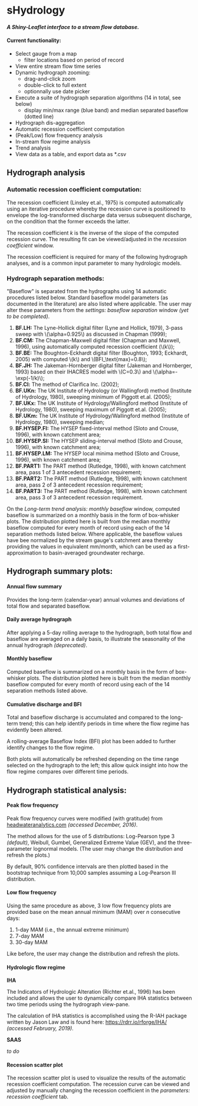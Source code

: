 # **sHydrology**
#### *A Shiny-Leaflet interface to a stream flow database.*

#### Current functionality:
 * Select gauge from a map
	 * filter locations based on period of record
 * View entire stream flow time series
 * Dynamic hydrograph zooming:
	 * drag-and-click zoom
	 * double-click to full extent
	 * optionnally use date picker
 * Execute a suite of hydrograph separation algorithms (14 in total, see below)
	 * display min/max range (blue band) and median separated baseflow (dotted line)
 * Hydrograph dis-aggregation
 * Automatic recession coefficient computation
 * (Peak/Low) flow frequency analysis
 * In-stream flow regime analysis
 * Trend analysis
 * View data as a table, and export data as *.csv 

## Hydrograph analysis
### Automatic recession coefficient computation:
The recession coefficient (Linsley et.al., 1975) is computed automatically using an iterative procedure whereby the recession curve is positioned to envelope the log-transformed discharge data versus subsequent discharge, on the condition that the former exceeds the latter.

The recession coefficient *k* is the inverse of the slope of the computed recession curve. The resulting fit can be viewed/adjusted in the *recession coefficient* window.

The recession coefficient is required for many of the following hydrograph analyses, and is a common input parameter to many hydrologic models.


### Hydrograph separation methods:
"Baseflow" is separated from the hydrographs using 14 automatic procedures listed below. Standard baseflow model parameters (as documented in the literature) are also listed where applicable. The user may alter these parameters from the *settings: baseflow separation* window *(yet to be completed)*.

 1.	**BF.LH:** The Lyne-Hollick digital filter (Lyne and Hollick, 1979), 3-pass sweep with \\(\alpha=0.925\\) as discussed in Chapman (1999);
 2.	**BF.CM:** The Chapman-Maxwell digital filter (Chapman and Maxwell, 1996), using automatically computed recession coefficient (\\(k\\));
 3.	**BF.BE:** The Boughton-Eckhardt digital filter (Boughton, 1993; Eckhardt, 2005) with computed \\(k\\) and \\(BFI_\text{max}=0.8\\);
 4.	**BF.JH:** The Jakeman-Hornberger digital filter (Jakeman and Hornberger, 1993) based on their IHACRES model with \\(C=0.3\\) and \\(\alpha=-\exp(-1/k)\\);
 5.	**BF.Cl:** The method of Clarifica Inc. (2002);
 6.	**BF.UKn:** The UK Institute of Hydrology (or Wallingford) method (Institute of Hydrology, 1980), sweeping minimum of Piggott et.al. (2005);
 7.	**BF.UKx:** The UK Institute of Hydrology/Wallingford method (Institute of Hydrology, 1980), sweeping maximum of Piggott et.al. (2005);
 8.	**BF.UKm:** The UK Institute of Hydrology/Wallingford method (Institute of Hydrology, 1980), sweeping median;
 9.	**BF.HYSEP.FI:** The HYSEP fixed-interval method (Sloto and Crouse, 1996), with known catchment area;
 10.	**BF.HYSEP.SI:** The HYSEP sliding-interval method (Sloto and Crouse, 1996), with known catchment area;
 11.	**BF.HYSEP.LM:** The HYSEP local minima method (Sloto and Crouse, 1996), with known catchment area;
 12.	**BF.PART1:** The PART method (Rutledge, 1998), with known catchment area, pass 1 of 3 antecedent recession requirement;
 13.	**BF.PART2:** The PART method (Rutledge, 1998), with known catchment area, pass 2 of 3 antecedent recession requirement;
 14.	**BF.PART3:** The PART method (Rutledge, 1998), with known catchment area, pass 3 of 3 antecedent recession requirement.

On the *Long-term trend analysis: monthly baseflow* window, computed baseflow is summarized on a monthly basis in the form of box-whisker plots. The distribution plotted here is built from the median monthly baseflow computed for every month of record using each of the 14 separation methods listed below. Where applicable, the baseflow values have bee normalized by the stream gauge's catchment area thereby providing the values in equivalent mm/month, which can be used as a first-approximation to basin-averaged groundwater recharge.

## Hydrograph summary plots:
#### Annual flow summary
Provides the long-term (calendar-year) annual volumes and deviations of total flow and separated baseflow.

#### Daily average hydrograph
After applying a 5-day rolling average to the hydrograph, both total flow and baseflow are averaged on a daily basis, to illustrate the seasonality of the annual hydrograph *(deprecated)*.

#### Monthly baseflow
Computed baseflow is summarized on a monthly basis in the form of box-whisker plots. The distribution plotted here is built from the median monthly baseflow computed for every month of record using each of the 14 separation methods listed above.

#### Cumulative discharge and BFI
Total and baseflow discharge is accumulated and compared to the long-term trend; this can help identify periods in time where the flow regime has evidently been altered.

A rolling-average Baseflow Index (BFI) plot has been added to further identify changes to the flow regime.

Both plots will automatically be refreshed depending on the time range selected on the hydrograph to the left; this allow quick insight into how the flow regime compares over different time periods.  

## Hydrograph statistical analysis:
#### Peak flow frequency
Peak flow frequency curves were modified (with gratitude) from [headwateranalytics.com](http://www.headwateranalytics.com/blog/flood-frequency-analysis-in-r) *(accessed December, 2016)*.

The method allows for the use of 5 distributions: Log-Pearson type 3 *(default)*, Weibull, Gumbel, Generalized Extreme Value (GEV), and the three-parameter lognormal models. (The user may change the distribution and refresh the plots.)

By default, 90% confidence intervals are then plotted based in the bootstrap technique from 10,000 samples assuming a Log-Pearson III distribution. 

#### Low flow frequency
Using the same procedure as above, 3 low flow frequency plots are provided base on the mean annual minimum (MAM) over *n* consecutive days:

1.	1-day MAM (i.e., the annual extreme minimum)
2.	7-day MAM
3.	30-day MAM

Like before, the user may change the distribution and refresh the plots.

#### Hydrologic flow regime

**IHA**

The Indicators of Hydrologic Alteration (Richter et.al., 1996) has been included and allows the user to dynamically compare IHA statistics between two time periods using the hydrograph view-pane. 

The calculation of IHA statistics is accomplished using the R-IAH package written by Jason Law and is found here: https://rdrr.io/rforge/IHA/ *(accessed February, 2019)*.

**SAAS**

*to do*

#### Recession scatter plot
The recession scatter plot is used to visualize the results of the automatic recession coefficient computation. The recession curve can be viewed and adjusted by manually changing the recession coefficient in the *parameters: recession coefficient* tab.
